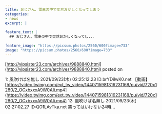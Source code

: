 ```yaml
---
title: おじさん、電車の中で突然おかしくなってしまう
categories:
- news
excerpt: |
  
feature_text: |
  ## おじさん、電車の中で突然おかしくなってし...
  
feature_image: "https://picsum.photos/2560/600?image=733"
image: "https://picsum.photos/2560/600?image=733"
---
```


[http://vipsister23.com/archives/9888840.html](http://vipsister23.com/archives/9888840.html)
posted on 

<!--more-->

1: 風吹けば名無し 2021/09/23(木) 02:25:12.23 ID:brYDilwK0.net 【動画】[https://video.twimg.com/ext_tw_video/1440715981316231168/pu/vid/720x1280/2_OCxbxxxA9W0AIi.mp4](https://video.twimg.com/ext_tw_video/1440715981316231168/pu/vid/720x1280/2_OCxbxxxA9W0AIi.mp4) 12: 風吹けば名無し 2021/09/23(木) 02:27:02.27 ID:QO1LAvTka.net 笑ってはいけない24時...
